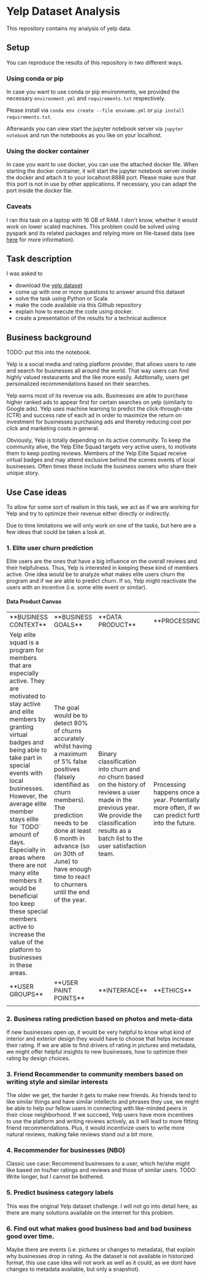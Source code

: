 # Yelp Dataset Analysis
This repository contains my analysis of yelp data. 

## Setup
You can reproduce the results of this repository in two different ways.

### Using conda or pip
In case you want to use conda or pip environments, we provided the necessary `environment.yml` and `requirements.txt` respectively.

Please install via `conda env create --file envname.yml` or `pip install requirements.txt`.

Afterwards you can view start the jupyter notebook server via `jupyter notebook` and run the notebooks as you like on your localhost.


### Using the docker container
In case you want to use docker, you can use the attached docker file. When starting the docker container, it will start the jupyter notebook server inside the docker and attach it to your localhost:8888 port. Please make sure that this port is not in use by other applications. If necessary, you can adapt the port inside the docker file.

### Caveats
I ran this task on a laptop with 16 GB of RAM. I don't know, whether it would work on lower scaled machines. This problem could be solved using pyspark and its related packages and relying more on file-based data (see [here](https://databricks.com/de/glossary/pyspark) for more information).

## Task description
I was asked to
* download the [yelp dataset](https://www.yelp.com/dataset/download)
* come up with one or more questions to answer around this dataset
* solve the task using Python or Scala
* make the code available via this Github repository 
* explain how to execute the code using docker.
* create a presentation of the results for a technical audience

## Business background
<div class='alert alert-warning'>TODO: put this into the notebook.</div>

Yelp is a social media and rating platform provider, that allows users to rate and search for businesses all around the world. That way users can find highly valued restaurants and the like more easily. Addtionally, users get personalized recommendations based on their searches.

Yelp earns most of its revenue via ads. Businesses are able to purchase higher ranked ads to appear first for certain searches on yelp (similarly to Google ads). Yelp uses machine learning to predict the click-through-rate (CTR) and success rate of each ad in order to maximize the return on investment for businesses purchasing ads and thereby reducing cost per click and marketing costs in general.

Obviously, Yelp is totally depending on its active community. To keep the community alive, the Yelp Elite Squad targets very active users, to motivate them to keep posting reviews. Members of the Yelp Elite Squad receive virtual badges and may attend exclusive behind the scenes events of local businesses. Often times these include the business owners who share their unique story.

## Use Case ideas
To allow for some sort of realism in this task, we act as if we are working for Yelp and try to optimize their revenue either directly or indirectly.

Due to time limitations we will only work on one of the tasks, but here are a few ideas that could be taken a look at.

### 1. Elite user churn prediction
Elite users are the ones that have a big influence on the overall reviews and their helpfulness. Thus, Yelp is interested in keeping these kind of members active. One idea would be to analyze what makes elite users churn the program and if we are able to predict churn. If so, Yelp might reactivate the users with an incentive (i.e. some elite event or similar).

#### Data Product Canvas
<table>
    <tr>
      <td>**BUSINESS CONTEXT**</td>
      <td>**BUSINESS GOALS**</td>
      <td>**DATA PRODUCT**</td>
      <td>**PROCESSING**</td>
      <td>**DATA**</td>
    </tr>
    <tr>
      <td>
        Yelp elite squad is a program for members that are especially active. They are motivated to stay active and elite members by granting virtual badges and 
        being able to take part in special events with local businesses. However, the average elite member stays elite for `TODO` amount of days. Especially in areas where there are not many elite members it would be beneficial too keep these special members active to increase the value of the platform to businesses in these areas.
      </td>
      <td>
        The goal would be to detect 80% of churns accurately whilst having a maximum of 5% false positives (falsely identified as churn members). The prediction needs to be done at least 6 month in advance (so on 30th of June) to have enough time to react to churners until the end of the year.
      </td>
      <td>
        Binary classification into churn and no churn based on the history of reviews a user made in the previous year. 
        We provide the classification results as a batch list to the user satisfaction team.
      </td>
      <td>
        Processing happens once a year. Potentially more often, if we can predict further into the future.
      </td>
      <td>
        User data, reviews (+ maybe pictures for V2.0)
      </td>
    </tr>
    <tr>
      <td>**USER GROUPS**</td>
      <td>**USER PAINT POINTS**</td>
      <td>**INTERFACE**</td>
      <td>**ETHICS**</td>
      <td>**LEGAL**</td>
    </tr>
    <tr>
      <td></td>
      <td></td>
      <td></td>
      <td></td>
      <td></td>
    </tr>
</table>

### 2. Business rating prediction based on photos and meta-data
If new businesses open up, it would be very helpful to know what kind of interior and exterior design they would have to choose that helps increase their rating. If we are able to find drivers of rating in pictures and metadata, we might offer helpful insights to new businesses, how to optimize their rating by design choices.

### 3. Friend Recommender to community members based on writing style and similar interests
The older we get, the harder it gets to make new friends. As friends tend to like similar things and have similar intellects and phrases they use, we might be able to help our fellow users in connecting with like-minded peers in their close neighborhood. 
If we succeed, Yelp users have more incentives to use the platform and writing reviews actively, as it will lead to more fitting friend recommendations. Plus, it would incentivize users to write more natural reviews, making fake reviews stand out a bit more.

### 4. Recommender for businesses (NBO)
Classic use case: Recommend businesses to a user, which he/she might like based on his/her ratings and reviews and those of similar users.
TODO: Write longer, but I cannot be bothered.

### 5. Predict business category labels
This was the original Yelp dataset challenge. I will not go into detail here, as there are many solutions available on the internet for this problem.

### 6. Find out what makes good business bad and bad business good over time.
Maybe there are events (i.e. pictures or changes to metadata), that explain why businesses drop in rating. As the dataset is not available in historized format, this use case idea will not work as well as it could, as we dont have changes to metadata available, but only a snapshot).